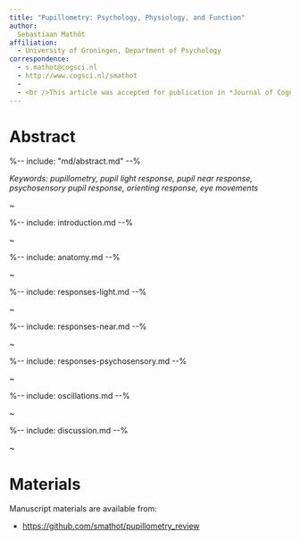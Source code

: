 ```yaml
---
title: "Pupillometry: Psychology, Physiology, and Function"
author:
  Sebastiaan Mathôt
affiliation:
  - University of Groningen, Department of Psychology
correspondence:
  - s.mathot@cogsci.nl
  - http://www.cogsci.nl/smathot
  -
  - <br />This article was accepted for publication in *Journal of Cognition* on Feb 1, 2018. This version may not correspond exactly to the final published version.
---
```



# Abstract


%-- include: "md/abstract.md" --%

*Keywords: pupillometry, pupil light response, pupil near response, psychosensory pupil response, orienting response, eye movements*

~

%-- include: introduction.md --%

~

%-- include: anatomy.md --%

~

%-- include: responses-light.md --%

~

%-- include: responses-near.md --%

~

%-- include: responses-psychosensory.md --%

~

%-- include: oscillations.md --%

~

%-- include: discussion.md --%

~

# Materials

Manuscript materials are available from:

- <https://github.com/smathot/pupillometry_review>
